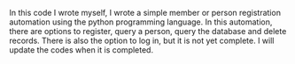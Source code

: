In this code I wrote myself, I wrote a simple member or person registration automation using the python programming language. In this automation, there are options to register, query a person, query the database and delete records. There is also the option to log in, but it is not yet complete. I will update the codes when it is completed.
